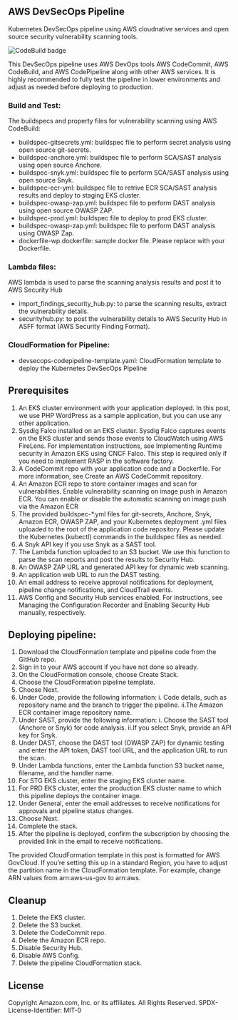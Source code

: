 ## AWS DevSecOps Pipeline

Kubernetes DevSecOps pipeline using AWS cloudnative services and open source security vulnerability scanning tools.

![CodeBuild badge](https://codebuild.us-west-2.amazonaws.com/badges?uuid=eyJlbmNyeXB0ZWREYXRhIjoieDJkVmY0VXl2bVRjaFdBYkRzZExTNS9ZTUZVQXE4Sy9GMkh1dk1sOE54VkJKcEowOGdXcnJiZDlGL1RGeXJGUmR5UHlWT1psaks2N1dKbk5qUSt6L1BnPSIsIml2UGFyYW1ldGVyU3BlYyI6InhST3ZVeEZ6bkxLWC9IZG4iLCJtYXRlcmlhbFNldFNlcmlhbCI6MX0%3D&branch=master)

This DevSecOps pipeline uses AWS DevOps tools AWS CodeCommit, AWS CodeBuild, and AWS CodePipeline along with other AWS services.  It is highly recommended to fully test the pipeline in lower environments and adjust as needed before deploying to production.

### Build and Test: 

The buildspecs and property files for vulnerability scanning using AWS CodeBuild:
* buildspec-gitsecrets.yml: buildspec file to perform secret analysis using open source git-secrets.
* buildspec-anchore.yml: buildspec file to perform SCA/SAST analysis using open source Anchore.
* buildspec-snyk.yml: buildspec file to perform SCA/SAST analysis using open source Snyk.
* buildspec-ecr-yml: buildspec file to retrive ECR SCA/SAST analysis results and deploy to staging EKS cluster.
* buildspec-owasp-zap.yml: buildspec file to perform DAST analysis using open source OWASP ZAP.
* buildspec-prod.yml: buildspec file to deploy to prod EKS cluster.
* buildspec-owasp-zap.yml: buildspec file to perform DAST analysis using OWASP Zap.
* dockerfile-wp.dockerfile: sample docker file. Please replace with your Dockerfile.

### Lambda files:

AWS lambda is used to parse the scanning analysis results and post it to AWS Security Hub
* import_findings_security_hub.py: to parse the scanning results, extract the vulnerability details.
* securityhub.py: to post the vulnerability details to AWS Security Hub in ASFF format (AWS Security Finding Format).

### CloudFormation for Pipeline:

* devsecops-codepipeline-template.yaml: CloudFormation template to deploy the Kubernetes DevSecOps Pipeline 

## Prerequisites

1. An EKS cluster environment with your application deployed. In this post, we use PHP WordPress as a sample application, but you can use any other application.
2. Sysdig Falco installed on an EKS cluster. Sysdig Falco captures events on the EKS cluster and sends those events to CloudWatch using AWS FireLens. For implementation instructions, see Implementing Runtime security in Amazon EKS using CNCF Falco. This step is required only if you need to implement RASP in the software factory.
3. A CodeCommit repo with your application code and a Dockerfile. For more information, see Create an AWS CodeCommit repository.
4. An Amazon ECR repo to store container images and scan for vulnerabilities. Enable vulnerability scanning on image push in Amazon ECR. You can enable or disable the automatic scanning on image push via the Amazon ECR
5. The provided buildspec-*.yml files for git-secrets, Anchore, Snyk, Amazon ECR, OWASP ZAP, and your Kubernetes deployment .yml files uploaded to the root of the application code repository. Please update the Kubernetes (kubectl) commands in the buildspec files as needed.
6. A Snyk API key if you use Snyk as a SAST tool.
7. The Lambda function uploaded to an S3 bucket. We use this function to parse the scan reports and post the results to Security Hub.
8. An OWASP ZAP URL and generated API key for dynamic web scanning.
9. An application web URL to run the DAST testing.
10. An email address to receive approval notifications for deployment, pipeline change notifications, and CloudTrail events.
11. AWS Config and Security Hub services enabled. For instructions, see Managing the Configuration Recorder and Enabling Security Hub manually, respectively.

## Deploying pipeline:

1. Download the CloudFormation template and pipeline code from the GitHub repo.
2. Sign in to your AWS account if you have not done so already. 
3. On the CloudFormation console, choose Create Stack. 
4. Choose the CloudFormation pipeline template. 
5. Choose Next.
6. Under Code, provide the following information:
   i. Code details, such as repository name and the branch to trigger the pipeline.
   ii.The Amazon ECR container image repository name.
7. Under SAST, provide the following information:
   i. Choose the SAST tool (Anchore or Snyk) for code analysis.
   ii.If you select Snyk, provide an API key for Snyk.
8. Under DAST, choose the DAST tool (OWASP ZAP) for dynamic testing and enter the API token, DAST tool URL, and the application URL to run the scan.
9. Under Lambda functions, enter the Lambda function S3 bucket name, filename, and the handler name.
10. For STG EKS cluster, enter the staging EKS cluster name. 
11.	For PRD EKS cluster, enter the production EKS cluster name to which this pipeline deploys the container image. 
12.	Under General, enter the email addresses to receive notifications for approvals and pipeline status changes. 
13.	Choose Next.
14.	Complete the stack.
15.	After the pipeline is deployed, confirm the subscription by choosing the provided link in the email to receive notifications.

The provided CloudFormation template in this post is formatted for AWS GovCloud. If you’re setting this up in a standard Region, you have to adjust the partition name in the CloudFormation template. For example, change ARN values from arn:aws-us-gov to arn:aws. 

## Cleanup

1. Delete the EKS cluster.
2. Delete the S3 bucket.
3. Delete the CodeCommit repo.
4. Delete the Amazon ECR repo.
5. Disable Security Hub.
6. Disable AWS Config.
7. Delete the pipeline CloudFormation stack.

## License

Copyright Amazon.com, Inc. or its affiliates. All Rights Reserved.
SPDX-License-Identifier: MIT-0